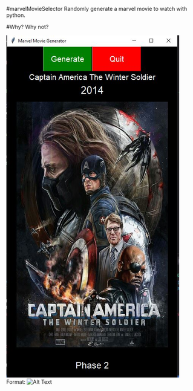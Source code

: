 #marvelMovieSelector
Randomly generate a marvel movie to watch with python.

#Why?
Why not?

![Screenshot](/sample.JPG)
Format: ![Alt Text](url)
